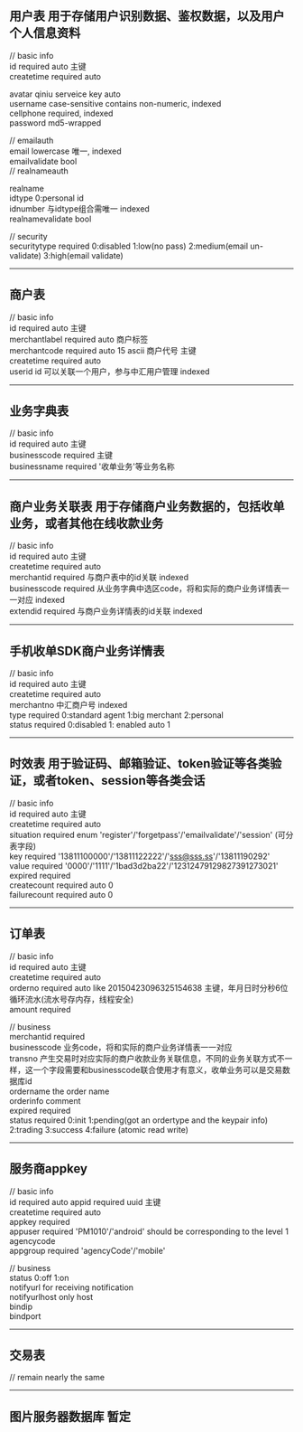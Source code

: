 ## 用户表 用于存储用户识别数据、鉴权数据，以及用户个人信息资料  
// basic info  
id required auto 主键  
createtime required auto  

avatar qiniu serveice key auto  
username case-sensitive contains non-numeric, indexed  
cellphone required, indexed  
password md5-wrapped  

// emailauth  
email lowercase 唯一, indexed  
emailvalidate bool  
// realnameauth  

realname  
idtype 0:personal id  
idnumber 与idtype组合需唯一 indexed  
realnamevalidate bool  

// security  
securitytype required 0:disabled 1:low(no pass) 2:medium(email un-validate) 3:high(email validate)  

---

## 商户表  
// basic info  
id required auto 主键  
merchantlabel required auto 商户标签  
merchantcode required auto 15 ascii 商户代号 主键  
createtime required auto  
userid id 可以关联一个用户，参与中汇用户管理 indexed  

---

## 业务字典表
// basic info  
id required auto 主键  
businesscode required 主键  
businessname required '收单业务'等业务名称  

---

## 商户业务关联表 用于存储商户业务数据的，包括收单业务，或者其他在线收款业务  
// basic info  
id required auto 主键  
createtime required auto  
merchantid required 与商户表中的id关联 indexed  
businesscode required 从业务字典中选区code，将和实际的商户业务详情表一一对应 indexed  
extendid required 与商户业务详情表的id关联 indexed  

---

## 手机收单SDK商户业务详情表  
// basic info  
id required auto 主键  
createtime required auto  
merchantno 中汇商户号 indexed  
type required 0:standard agent 1:big merchant 2:personal  
status required 0:disabled 1: enabled auto 1  

---

## 时效表 用于验证码、邮箱验证、token验证等各类验证，或者token、session等各类会话  
// basic info  
id required auto 主键  
createtime required auto  
situation required enum 'register'/'forgetpass'/'emailvalidate'/'session'   (可分表字段)  
key required '13811100000'/'13811122222'/'sss@sss.ss'/'13811190292'  
value required '0000'/'1111'/'1bad3d2ba22'/'12312479129827391273021'  
expired required  
createcount required auto 0  
failurecount required auto 0  

---

## 订单表  
// basic info  
id required auto 主键  
createtime required auto  
orderno required auto like 20150423096325154638 主键，年月日时分秒6位循环流水(流水号存内存，线程安全)  
amount required  

// business  
merchantid required  
businesscode 业务code，将和实际的商户业务详情表一一对应  
transno 产生交易时对应实际的商户收款业务关联信息，不同的业务关联方式不一样，这一个字段需要和businesscode联合使用才有意义，收单业务可以是交易数据库id  
ordername the order name   
orderinfo comment  
expired required  
status required 0:init 1:pending(got an ordertype and the keypair info) 2:trading 3:success 4:failure  (atomic read write)  

---

## 服务商appkey  
// basic info  
id required auto
appid required uuid 主键  
createtime required auto  
appkey required  
appuser required 'PM1010'/'android' should be corresponding to the level 1 agencycode  
appgroup required 'agencyCode'/'mobile'  

// business  
status 0:off 1:on  
notifyurl for receiving notification  
notifyurlhost only host  
bindip  
bindport  

---

## 交易表  
// remain nearly the same  

---

## 图片服务器数据库 暂定

  
  
  
  
  
